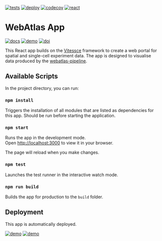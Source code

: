 [![tests](https://github.com/haniffalab/webatlas-app/actions/workflows/tests.yml/badge.svg)](https://github.com/haniffalab/webatlas-app/actions/workflows/tests.yml)
[![deploy](https://github.com/haniffalab/webatlas-app/actions/workflows/deploy.yml/badge.svg)](https://github.com/haniffalab/webatlas-app/actions/workflows/deploy.yml)
[![codecov](https://codecov.io/gh/haniffalab/webatlas-app/branch/main/graph/badge.svg?token=ZT374N3LC3)](https://codecov.io/gh/haniffalab/webatlas-app)
[![react](https://img.shields.io/badge/react-16-blue)](https://reactjs.org)

# WebAtlas App

[![docs](https://img.shields.io/badge/Documentation-online-blue)](https://haniffalab.github.io/webatlas-pipeline)
[![demo](https://img.shields.io/badge/Demos-view-blue)](https://cellatlas.io/webatlas)
[![doi](https://zenodo.org/badge/DOI/10.5281/zenodo.7405818.svg)](https://doi.org/10.5281/zenodo.7405818)

This React app builds on the [Vitessce](https://github.com/vitessce/vitessce) framework to create a web portal for spatial and single-cell experiment data. The app is designed to visualise data produced by the [webatlas-pipeline](https://github.com/haniffalab/webatlas-pipeline). 

## Available Scripts

In the project directory, you can run:

### `npm install`

Triggers the installation of all modules that are listed as dependencies for this app. Should be run before starting the application.

### `npm start`

Runs the app in the development mode.\
Open [http://localhost:3000](http://localhost:3000) to view it in your browser.

The page will reload when you make changes.

### `npm test`

Launches the test runner in the interactive watch mode.

### `npm run build`

Builds the app for production to the `build` folder.

## Deployment

This app is automatically deployed. 

[![demo](https://img.shields.io/badge/demo-latest-blue)](https://webatlas.cog.sanger.ac.uk/latest/index.html)
[![demo](https://img.shields.io/badge/demo-dev-blue)](https://webatlas.cog.sanger.ac.uk/dev/index.html)

